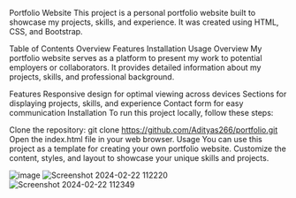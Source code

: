 Portfolio Website
This project is a personal portfolio website built to showcase my projects, skills, and experience. It was created using HTML, CSS, and Bootstrap.

Table of Contents
Overview
Features
Installation
Usage
Overview
My portfolio website serves as a platform to present my work to potential employers or collaborators. It provides detailed information about my projects, skills, and professional background.

Features
Responsive design for optimal viewing across devices
Sections for displaying projects, skills, and experience
Contact form for easy communication
Installation
To run this project locally, follow these steps:

Clone the repository: git clone https://github.com/Adityas266/portfolio.git
Open the index.html file in your web browser.
Usage
You can use this project as a template for creating your own portfolio website. Customize the content, styles, and layout to showcase your unique skills and projects.

![image](https://github.com/Adityas266/portfolio/assets/108875499/fac58830-ac8e-4305-b96b-230dc7663cdf)
![Screenshot 2024-02-22 112220](https://github.com/Adityas266/portfolio/assets/108875499/d7c81cce-5633-44ce-aa8e-2cf58ec0230e)
![Screenshot 2024-02-22 112349](https://github.com/Adityas266/portfolio/assets/108875499/a7d0e134-a6ab-4550-9b52-7331f1826e3a)
